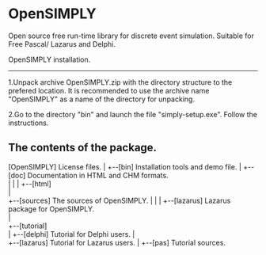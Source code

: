 # OpenSIMPLY
Open source free run-time library for discrete event simulation. Suitable for Free Pascal/ Lazarus and Delphi.

OpenSIMPLY installation.
************************

1.Unpack archive OpenSIMPLY.zip with the directory structure to the prefered location.
  It is recommended to use the archive name "OpenSIMPLY" as a name of the directory for unpacking.
 
2.Go to the directory "bin" and launch the file "simply-setup.exe". Follow the instructions.


The contents of the package.
----------------------------

[OpenSIMPLY]            License files.
|
+--[bin]                Installation tools and demo file.
| 
+--[doc]                Documentation in HTML and CHM formats.  
|  |
|  +--[html]              
|			
+--[sources]            The sources of OpenSIMPLY.
|  |
|  +--[lazarus]         Lazarus package for OpenSIMPLY.   
|			
+--[tutorial]              
   | 
   +--[delphi]          Tutorial for Delphi users. 
   |	  
   +--[lazarus]         Tutorial for Lazarus users. 
   |
   +--[pas]             Tutorial sources.



